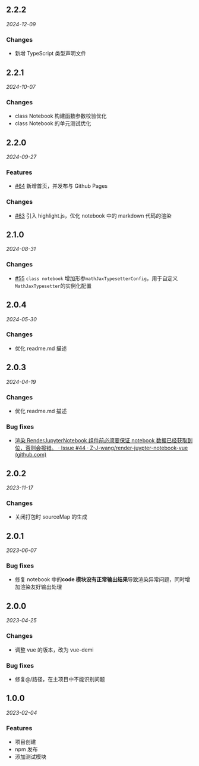 ## 2.2.2

_2024-12-09_

### Changes

- 新增 TypeScript 类型声明文件

## 2.2.1

_2024-10-07_

### Changes

- class Notebook 构建函数参数校验优化
- class Notebook 的单元测试优化

## 2.2.0

_2024-09-27_

### Features

- [#64](https://github.com/Z-J-wang/render-juypter-notebook-vue/issues/64) 新增首页，并发布与 Github Pages

### Changes

- [#63](https://github.com/Z-J-wang/render-juypter-notebook-vue/issues/63) 引入 highlight.js，优化 notebook 中的 markdown 代码的渲染

## 2.1.0

_2024-08-31_

### Changes

- [#55](https://github.com/Z-J-wang/render-juypter-notebook-vue/issues/55) `class notebook` 增加形参`mathJaxTypesetterConfig`，用于自定义`MathJaxTypesetter`的实例化配置

## 2.0.4

_2024-05-30_

### Changes

- 优化 readme.md 描述

## 2.0.3

_2024-04-19_

### Changes

- 优化 readme.md 描述

### Bug fixes

- [渲染 RenderJupyterNotebook 组件前必须要保证 notebook 数据已经获取到位，否则会报错。 · Issue #44 · Z-J-wang/render-juypter-notebook-vue (github.com)](https://github.com/Z-J-wang/render-juypter-notebook-vue/issues/44)

## 2.0.2

_2023-11-17_

### Changes

- 关闭打包时 sourceMap 的生成

## 2.0.1

_2023-06-07_

### Bug fixes

- 修复 notebook 中的**code 模块没有正常输出结果**导致渲染异常问题，同时增加渲染友好输出处理

## 2.0.0

_2023-04-25_

### Changes

- 调整 vue 的版本，改为 vue-demi

### Bug fixes

- 修复@/路径，在主项目中不能识别问题

## 1.0.0

_2023-02-04_

### Features

- 项目创建
- npm 发布
- 添加测试模块
